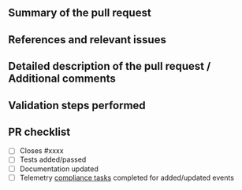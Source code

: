 ## Summary of the pull request

## References and relevant issues

## Detailed description of the pull request / Additional comments

## Validation steps performed

## PR checklist
- [ ] Closes #xxxx
- [ ] Tests added/passed
- [ ] Documentation updated
- [ ] Telemetry [compliance tasks](https://aka.ms/devhome-telemetry) completed for added/updated events
